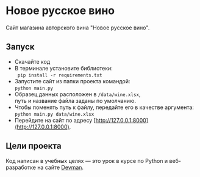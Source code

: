 # Новое русское вино

Сайт магазина авторского вина "Новое русское вино".



## Запуск

- Скачайте код
- В терминале установите библиотеки:<br>``` pip install -r requirements.txt```
- Запустите сайт из папки проекта командой:<br> ```python main.py```
- Образец данных расположен в `/data/wine.xlsx`,<br>путь и название файла заданы по умолчанию.
- Чтобы поменять путь к файлу, передайте его в качестве аргумента:<br>```python main.py data/wine.xlsx```
- Перейдите на сайт по адресу [http://127.0.0.1:8000](http://127.0.0.1:8000).

## Цели проекта

Код написан в учебных целях — это урок в курсе по Python и веб-разработке на сайте [Devman](https://dvmn.org).
